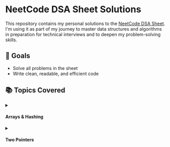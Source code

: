 # NeetCode DSA Sheet Solutions

This repository contains my personal solutions to the [NeetCode DSA Sheet](https://neetcode.io/). I'm using it as part of my journey to master data structures and algorithms in preparation for technical interviews and to deepen my problem-solving skills.

## 🚀 Goals
- Solve all problems in the sheet
- Write clean, readable, and efficient code

## 📚 Topics Covered
<details>
<summary><h4> Arrays & Hashing </h4></summary>

##### Easy
- [Concatenation Of Array](https://leetcode.com/problems/concatenation-of-array/description/) &nbsp;&nbsp;[📄](/arrays%20&%20hashing/ConcatenationOfArray.java)
- [Contains Duplicate](https://leetcode.com/problems/contains-duplicate/description/) &nbsp;&nbsp;[📄](/arrays%20&%20hashing/ContainsDuplicate.java)
- [Valid Anagram](https://leetcode.com/problems/valid-anagram/description/) &nbsp;&nbsp;[📄](/arrays%20&%20hashing/ValidAnagram.java)
- [Two Sum](https://leetcode.com/problems/two-sum/description/) &nbsp;&nbsp;[📄](/arrays%20&%20hashing/TwoSum.java)
- [Longest Common Prefix](https://leetcode.com/problems/longest-common-prefix/description/) &nbsp;&nbsp;[📄](/arrays%20&%20hashing/LongestCommonPrefix.java)
- [Remove Element](https://leetcode.com/problems/remove-element/description/) &nbsp;&nbsp;[📄](/arrays%20&%20hashing/RemoveElement.java)
- [Majority Element](https://leetcode.com/problems/majority-element/description/) &nbsp;&nbsp;[📄](/arrays%20&%20hashing/MajorityElement.java)
- [Design HashSet](https://leetcode.com/problems/design-hashset/description/) &nbsp;&nbsp;[📄](/arrays%20&%20hashing/DesignHashSet.java)
- [Design HashMap](https://leetcode.com/problems/design-hashmap/description/) &nbsp;&nbsp;[📄](/arrays%20&%20hashing/DesignHashMap.java)
##### Medium
- [Group Anagrams](https://leetcode.com/problems/group-anagrams/description/) &nbsp;&nbsp;[📄](/arrays%20&%20hashing/GroupAnagrams.java)
- [Sort an Array](https://leetcode.com/problems/sort-an-array/description/) &nbsp;&nbsp;[📄](/arrays%20&%20hashing/SortAnArray.java)
- [Sort Colors](https://leetcode.com/problems/sort-colors/description/) &nbsp;&nbsp;[📄](/arrays%20&%20hashing/SortColors.java)
- [ Top K Frequent Elements](https://leetcode.com/problems/top-k-frequent-elements/description/) &nbsp;&nbsp;[📄](/arrays%20&%20hashing/TopKFrequentElements.java)
- [Product of Array Except Self](https://leetcode.com/problems/product-of-array-except-self/description/) &nbsp;&nbsp;[📄](/arrays%20&%20hashing/ProductOfArrayExceptSelf.java)
- [Valid Sudoku](https://leetcode.com/problems/valid-sudoku/description/) &nbsp;&nbsp;[📄](/arrays%20&%20hashing/ValidSudoku.java)
- [Longest Consecutive Sequence](https://leetcode.com/problems/longest-consecutive-sequence/description/) &nbsp;&nbsp;[📄](/arrays%20&%20hashing/LongestConsecutiveSequence.java)
- [Best Time to Buy and Sell Stock II](https://leetcode.com/problems/best-time-to-buy-and-sell-stock-ii/description/) &nbsp;&nbsp;[📄](/arrays%20&%20hashing/BestTimeToBuyandSellStockII.java)
- [Majority Element II](https://leetcode.com/problems/majority-element-ii/description/) &nbsp;&nbsp;[📄](/arrays%20&%20hashing/MajorityElementII.java)
- [Subarray Sum Equals K](https://leetcode.com/problems/subarray-sum-equals-k/description/) &nbsp;&nbsp;[📄](/arrays%20&%20hashing/SubarraySumEqualsK.java)
##### Hard
- [First Missing Positive](https://leetcode.com/problems/first-missing-positive/description/) &nbsp;&nbsp;[📄](/arrays%20&%20hashing/FirstMissingPositive.java)
</details>
<details>
<summary><h4> Two Pointers </h4></summary>

##### Easy
- [Reverse String](https://leetcode.com/problems/reverse-string/description/) &nbsp;&nbsp;[📄](/two%20pointers/ReverseString.java)
- [Valid Palindrome](https://leetcode.com/problems/valid-palindrome/description/) &nbsp;&nbsp;[📄](/two%20pointers/ValidPalindrome.java)
- [Valid Palindrome II](https://leetcode.com/problems/valid-palindrome-ii/description/) &nbsp;&nbsp;[📄](/two%20pointers/ValidPalindromeII.java)
- [Merge Strings Alternately](https://leetcode.com/problems/merge-strings-alternately/description/) &nbsp;&nbsp;[📄](/two%20pointers/MergeStringsAlternately.java)
- [Merge Sorted Array](https://leetcode.com/problems/merge-sorted-array/description/) &nbsp;&nbsp;[📄](/two%20pointers/MergeSortedArray.java)
- [Remove Duplicates from Sorted Array](https://leetcode.com/problems/remove-duplicates-from-sorted-array/description/) &nbsp;&nbsp;[📄](/two%20pointers/RemoveDuplicatesfromSortedArray.java)

</details>